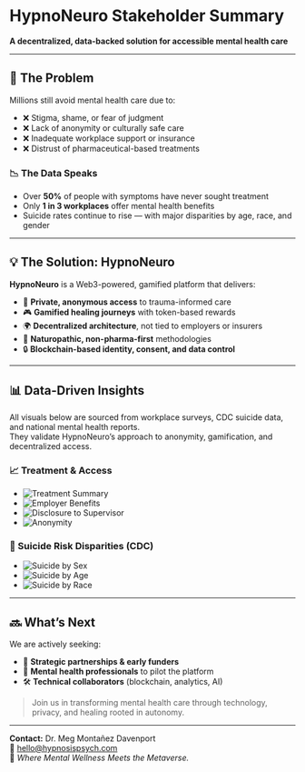 # HypnoNeuro Stakeholder Summary

**A decentralized, data-backed solution for accessible mental health care**

---

## 🧠 The Problem

Millions still avoid mental health care due to:

- ❌ Stigma, shame, or fear of judgment  
- ❌ Lack of anonymity or culturally safe care  
- ❌ Inadequate workplace support or insurance  
- ❌ Distrust of pharmaceutical-based treatments

### 📉 The Data Speaks

- Over **50%** of people with symptoms have never sought treatment  
- Only **1 in 3 workplaces** offer mental health benefits  
- Suicide rates continue to rise — with major disparities by age, race, and gender

---

## 💡 The Solution: HypnoNeuro

**HypnoNeuro** is a Web3-powered, gamified platform that delivers:

- 🧬 **Private, anonymous access** to trauma-informed care  
- 🎮 **Gamified healing journeys** with token-based rewards  
- 🌍 **Decentralized architecture**, not tied to employers or insurers  
- 🌿 **Naturopathic, non-pharma-first** methodologies  
- 🔒 **Blockchain-based identity, consent, and data control**

---

## 📊 Data-Driven Insights

All visuals below are sourced from workplace surveys, CDC suicide data, and national mental health reports.  
They validate HypnoNeuro’s approach to anonymity, gamification, and decentralized access.

### 📈 Treatment & Access

- ![Treatment Summary](https://raw.githubusercontent.com/megmontanez2000/HypnoNeuro/main/visuals/treatment_memory_discrepancy_50_percent_gap.png)  
- ![Employer Benefits](https://raw.githubusercontent.com/megmontanez2000/HypnoNeuro/main/visuals/employer_mental_health_benefits_access.png)  
- ![Disclosure to Supervisor](https://raw.githubusercontent.com/megmontanez2000/HypnoNeuro/main/visuals/comfort_discussing_with_supervisor.png)  
- ![Anonymity](https://raw.githubusercontent.com/megmontanez2000/HypnoNeuro/main/visuals/perceived_protection_by_anonymity.png)

### 🧨 Suicide Risk Disparities (CDC)

- ![Suicide by Sex](https://raw.githubusercontent.com/megmontanez2000/HypnoNeuro/main/visuals/suicide_rates_by_sex_2024.png)  
- ![Suicide by Age](https://raw.githubusercontent.com/megmontanez2000/HypnoNeuro/main/visuals/suicide_rates_by_age_2024.png)  
- ![Suicide by Race](https://raw.githubusercontent.com/megmontanez2000/HypnoNeuro/main/visuals/suicide_rates_by_race_ethnicity_2024.png)

---

## 🔜 What’s Next

We are actively seeking:

- 🤝 **Strategic partnerships & early funders**  
- 🧠 **Mental health professionals** to pilot the platform  
- 🛠️ **Technical collaborators** (blockchain, analytics, AI)

> Join us in transforming mental health care through technology, privacy, and healing rooted in autonomy.

---

**Contact:** Dr. Meg Montañez Davenport  
📧 hello@hypnosispsych.com  
🧬 *Where Mental Wellness Meets the Metaverse.*
